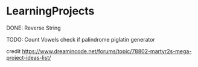 # LearningProjects


DONE:
Reverse String

TODO:
Count Vowels
check if palindrome
piglatin generator





credit
https://www.dreamincode.net/forums/topic/78802-martyr2s-mega-project-ideas-list/
